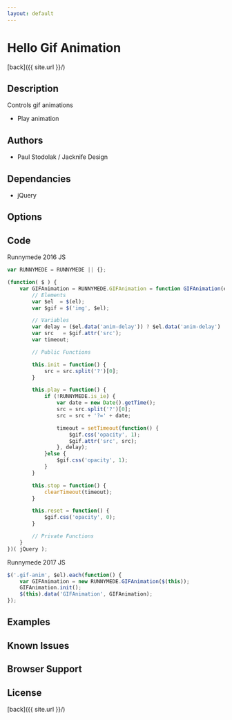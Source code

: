 ```yaml
---
layout: default
---
```


# Hello Gif Animation
[back]({{ site.url }}/)

## Description
Controls gif animations

- Play animation

## Authors
- Paul Stodolak / Jacknife Design

## Dependancies
- jQuery

## Options

## Code
Runnymede 2016 JS
```javascript
var RUNNYMEDE = RUNNYMEDE || {};

(function( $ ) {
    var GIFAnimation = RUNNYMEDE.GIFAnimation = function GIFAnimation(el, order) {
        // Elements
        var $el  = $(el);
        var $gif = $('img', $el);

        // Variables
        var delay = ($el.data('anim-delay')) ? $el.data('anim-delay') : (order * 500) + 250;
        var src   = $gif.attr('src');
        var timeout;

        // Public Functions

        this.init = function() {
            src = src.split('?')[0];
        }

        this.play = function() {
            if (!RUNNYMEDE.is_ie) {
                var date = new Date().getTime();
                src = src.split('?')[0];
                src = src + '?=' + date;

                timeout = setTimeout(function() {
                    $gif.css('opacity', 1);
                    $gif.attr('src', src);
                }, delay);
            }else {
                $gif.css('opacity', 1);
            }
        }

        this.stop = function() {
            clearTimeout(timeout);
        }

        this.reset = function() {
            $gif.css('opacity', 0);
        }

        // Private Functions
    }
})( jQuery );
```
Runnymede 2017 JS
```javascript
$('.gif-anim', $el).each(function() {
	var GIFAnimation = new RUNNYMEDE.GIFAnimation($(this));
	GIFAnimation.init();
	$(this).data('GIFAnimation', GIFAnimation);
});
```

## Examples

## Known Issues

## Browser Support

## License

[back]({{ site.url }}/)
